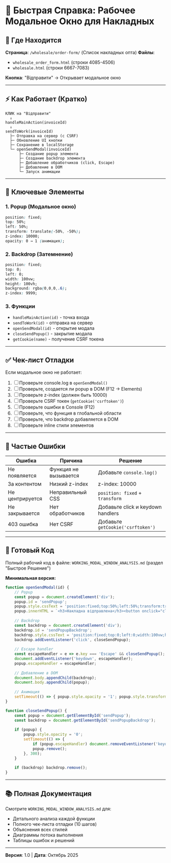 # 🚀 Быстрая Справка: Рабочее Модальное Окно для Накладных

## 📍 Где Находится

**Страница**: `/wholesale/order-form/` (Список накладных опта)
**Файлы**: 
- `wholesale_order_form.html` (строки 4085-4506)
- `wholesale.html` (строки 6667-7083)

**Кнопка**: "Відправити" → Открывает модальное окно

---

## ⚡ Как Работает (Кратко)

```
КЛИК на "Відправити"
  ↓
handleMainAction(invoiceId)
  ↓
sendToWork(invoiceId)
  ├─ Отправка на сервер (с CSRF)
  ├─ Обновление UI кнопки
  ├─ Сохранение в localStorage
  └─ openSendModal(invoiceId)
      ├─ Создание popup элемента
      ├─ Создание backdrop элемента
      ├─ Добавление обработчиков (click, Escape)
      ├─ Добавление в DOM
      └─ Запуск анимации
```

---

## 🔑 Ключевые Элементы

### 1. Popup (Модальное окно)
```css
position: fixed;
top: 50%;
left: 50%;
transform: translate(-50%, -50%);
z-index: 10000;
opacity: 0 → 1 (анимация);
```

### 2. Backdrop (Затемнение)
```css
position: fixed;
top: 0;
left: 0;
width: 100vw;
height: 100vh;
background: rgba(0,0,0,.6);
z-index: 9999;
```

### 3. Функции
- `handleMainAction(id)` - точка входа
- `sendToWork(id)` - отправка на сервер
- `openSendModal(id)` - открытие модала
- `closeSendPopup()` - закрытие модала
- `getCookie(name)` - получение CSRF токена

---

## ✅ Чек-лист Отладки

Если модальное окно не работает:

1. ☐ Проверьте console.log в `openSendModal()`
2. ☐ Проверьте, создается ли popup в DOM (F12 → Elements)
3. ☐ Проверьте z-index (должен быть 10000)
4. ☐ Проверьте CSRF токен (`getCookie('csrftoken')`)
5. ☐ Проверьте ошибки в Console (F12)
6. ☐ Проверьте, что функция в глобальной области
7. ☐ Проверьте, что backdrop добавляется в DOM
8. ☐ Проверьте inline стили элементов

---

## 🎯 Частые Ошибки

| Ошибка | Причина | Решение |
|--------|---------|---------|
| Не появляется | Функция не вызывается | Добавьте `console.log()` |
| За контентом | Низкий z-index | z-index: 10000 |
| Не центрируется | Неправильный CSS | `position: fixed` + `transform` |
| Не закрывается | Нет обработчиков | Добавьте click и keydown handlers |
| 403 ошибка | Нет CSRF | Добавьте `getCookie('csrftoken')` |

---

## 💾 Готовый Код

Полный рабочий код в файле: `WORKING_MODAL_WINDOW_ANALYSIS.md` (раздел "Быстрое Решение")

**Минимальная версия:**
```javascript
function openSendModal(id) {
    // Popup
    const popup = document.createElement('div');
    popup.id = 'sendPopup';
    popup.style.cssText = 'position:fixed;top:50%;left:50%;transform:translate(-50%,-50%);z-index:10000;background:rgba(20,22,27,.95);padding:30px;border-radius:14px;opacity:0;transition:all .3s ease;';
    popup.innerHTML = `<h3>Накладна відправлена</h3><button onclick="closeSendPopup()">Закрити</button>`;
    
    // Backdrop
    const backdrop = document.createElement('div');
    backdrop.id = 'sendPopupBackdrop';
    backdrop.style.cssText = 'position:fixed;top:0;left:0;width:100vw;height:100vh;background:rgba(0,0,0,.6);z-index:9999;cursor:pointer;';
    backdrop.addEventListener('click', closeSendPopup);
    
    // Escape handler
    const escapeHandler = e => e.key === 'Escape' && closeSendPopup();
    document.addEventListener('keydown', escapeHandler);
    popup.escapeHandler = escapeHandler;
    
    // Добавление в DOM
    document.body.appendChild(backdrop);
    document.body.appendChild(popup);
    
    // Анимация
    setTimeout(() => { popup.style.opacity = '1'; popup.style.transform = 'translate(-50%, -50%) scale(1)'; }, 10);
}

function closeSendPopup() {
    const popup = document.getElementById('sendPopup');
    const backdrop = document.getElementById('sendPopupBackdrop');
    
    if (popup) {
        popup.style.opacity = '0';
        setTimeout(() => {
            if (popup.escapeHandler) document.removeEventListener('keydown', popup.escapeHandler);
            popup.remove();
        }, 300);
    }
    
    if (backdrop) backdrop.remove();
}
```

---

## 📚 Полная Документация

Смотрите `WORKING_MODAL_WINDOW_ANALYSIS.md` для:
- Детального анализа каждой функции
- Полного чек-листа отладки (10 шагов)
- Объяснения всех стилей
- Диаграммы потока выполнения
- Таблицы ошибок и решений

---

**Версия**: 1.0 | **Дата**: Октябрь 2025

